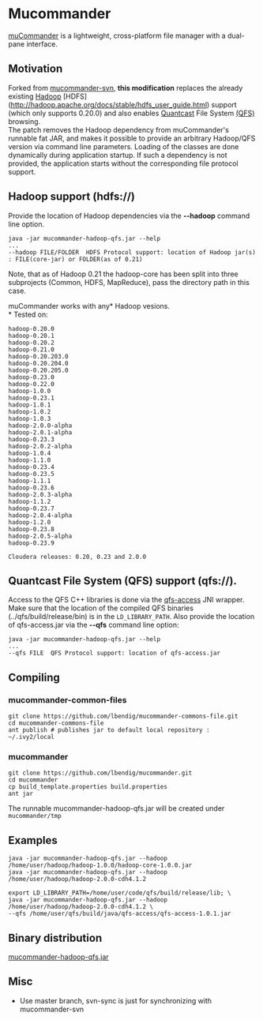 # Mucommander

[muCommander](http://www.mucommander.com) is a lightweight, cross-platform file manager with a dual-pane interface.<br>

## Motivation
Forked from [mucommander-svn](https://svn.mucommander.com), **this modification** replaces the already existing [Hadoop](http://hadoop.apache.org/) [HDFS]
(http://hadoop.apache.org/docs/stable/hdfs_user_guide.html) support (which only supports 0.20.0) and also enables
[Quantcast](https://www.quantcast.com/) File System [(QFS)](https://github.com/quantcast/qfs) browsing.<br>
The patch removes the Hadoop dependency from muCommander's runnable fat JAR, and makes it possible
to provide an arbitrary Hadoop/QFS version via command line parameters. Loading of the classes are done dynamically during 
application startup. If such a dependency is not provided, the application starts without the corresponding file protocol support. 

## Hadoop support (hdfs://)

Provide the location of Hadoop dependencies via the **--hadoop** command line option.

    java -jar mucommander-hadoop-qfs.jar --help
    ...
    --hadoop FILE/FOLDER  HDFS Protocol support: location of Hadoop jar(s) : FILE(core-jar) or FOLDER(as of 0.21)

Note, that as of Hadoop 0.21 the hadoop-core has been split into three subprojects (Common, HDFS, MapReduce), pass
the directory path in this case.

muCommander works with any* Hadoop vesions.<br>
\* Tested on:

    hadoop-0.20.0
    hadoop-0.20.1
    hadoop-0.20.2
    hadoop-0.21.0
    hadoop-0.20.203.0
    hadoop-0.20.204.0
    hadoop-0.20.205.0
    hadoop-0.23.0
    hadoop-0.22.0
    hadoop-1.0.0
    hadoop-0.23.1
    hadoop-1.0.1
    hadoop-1.0.2
    hadoop-1.0.3
    hadoop-2.0.0-alpha
    hadoop-2.0.1-alpha
    hadoop-0.23.3
    hadoop-2.0.2-alpha
    hadoop-1.0.4
    hadoop-1.1.0
    hadoop-0.23.4
    hadoop-0.23.5
    hadoop-1.1.1
    hadoop-0.23.6
    hadoop-2.0.3-alpha
    hadoop-1.1.2
    hadoop-0.23.7 
    hadoop-2.0.4-alpha
    hadoop-1.2.0
    hadoop-0.23.8
    hadoop-2.0.5-alpha
    hadoop-0.23.9

    Cloudera releases: 0.20, 0.23 and 2.0.0

## Quantcast File System (QFS) support (qfs://).

Access to the QFS C++ libraries is done via the [qfs-access](https://github.com/quantcast/qfs/wiki/Developer-Documentation#compiling-java-side) JNI wrapper.<br>
Make sure that the location of the compiled QFS binaries (../qfs/build/release/bin) is in the `LD_LIBRARY_PATH`.
Also provide the location of qfs-access.jar via the **--qfs** command line option:

    java -jar mucommander-hadoop-qfs.jar --help
    ...
    --qfs FILE  QFS Protocol support: location of qfs-access.jar

## Compiling

### mucommander-common-files

    git clone https://github.com/lbendig/mucommander-commons-file.git
    cd mucommander-commons-file
    ant publish # publishes jar to default local repository : ~/.ivy2/local

### mucommander

    git clone https://github.com/lbendig/mucommander.git
    cd mucommander
    cp build_template.properties build.properties
    ant jar

The runnable mucommander-hadoop-qfs.jar  will be created under `mucommander/tmp`

## Examples

    java -jar mucommander-hadoop-qfs.jar --hadoop /home/user/hadoop/hadoop-1.0.0/hadoop-core-1.0.0.jar
    java -jar mucommander-hadoop-qfs.jar --hadoop /home/user/hadoop/hadoop-2.0.0-cdh4.1.2

    export LD_LIBRARY_PATH=/home/user/code/qfs/build/release/lib; \
    java -jar mucommander-hadoop-qfs.jar --hadoop /home/user/hadoop/hadoop-2.0.0-cdh4.1.2 \
    --qfs /home/user/qfs/build/java/qfs-access/qfs-access-1.0.1.jar

## Binary distribution
[mucommander-hadoop-qfs.jar](https://docs.google.com/file/d/0B-nInduBOs0cYkZ0aVdrcWkxSnM/edit?usp=sharing)

## Misc

* Use master branch, svn-sync is just for synchronizing with mucommander-svn
